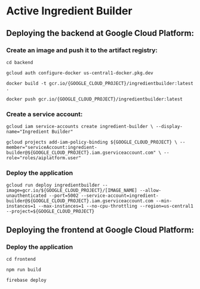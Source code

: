 # Active Ingredient Builder

## Deploying the backend at Google Cloud Platform:

### Create an image and push it to the artifact registry:

`cd backend`

`gcloud auth configure-docker us-central1-docker.pkg.dev`

`docker build -t gcr.io/{GOOGLE_CLOUD_PROJECT}/ingredientbuilder:latest .`

`docker push gcr.io/{GOOGLE_CLOUD_PROJECT}/ingredientbuilder:latest `

### Create a service account:

`gcloud iam service-accounts create ingredient-builder \
  --display-name="Ingredient Builder"`

`gcloud projects add-iam-policy-binding ${GOOGLE_CLOUD_PROJECT} \
  --member="serviceAccount:ingredient-builder@${GOOGLE_CLOUD_PROJECT}.iam.gserviceaccount.com" \
  --role="roles/aiplatform.user"`

### Deploy the application

`gcloud run deploy ingredientbuilder --image=gcr.io/${GOOGLE_CLOUD_PROJECT}/[IMAGE_NAME] --allow-unauthenticated --port=5002 --service-account=ingredient-builder@${GOOGLE_CLOUD_PROJECT}.iam.gserviceaccount.com --min-instances=1 --max-instances=1 --no-cpu-throttling --region=us-central1 --project=${GOOGLE_CLOUD_PROJECT}`

## Deploying the frontend at Google Cloud Platform:

### Deploy the application

`cd frontend`

`npm run build`

`firebase deploy`
